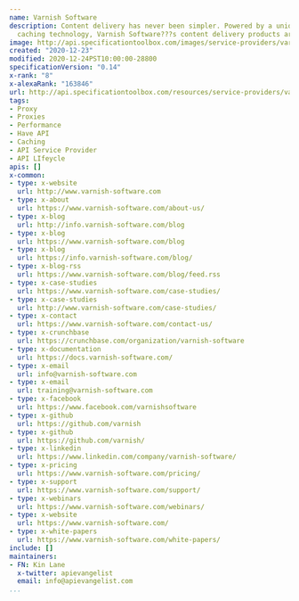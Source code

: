 ```yaml
---
name: Varnish Software
description: Content delivery has never been simpler. Powered by a uniquely flexible
  caching technology, Varnish Software???s content delivery products are indispensable
image: http://api.specificationtoolbox.com/images/service-providers/varnish-software.jpg
created: "2020-12-23"
modified: 2020-12-24PST10:00:00-28800
specificationVersion: "0.14"
x-rank: "8"
x-alexaRank: "163846"
url: http://api.specificationtoolbox.com/resources/service-providers/varnish-software/
tags:
- Proxy
- Proxies
- Performance
- Have API
- Caching
- API Service Provider
- API LIfeycle
apis: []
x-common:
- type: x-website
  url: http://www.varnish-software.com
- type: x-about
  url: https://www.varnish-software.com/about-us/
- type: x-blog
  url: http://info.varnish-software.com/blog
- type: x-blog
  url: https://www.varnish-software.com/blog
- type: x-blog
  url: https://info.varnish-software.com/blog/
- type: x-blog-rss
  url: https://www.varnish-software.com/blog/feed.rss
- type: x-case-studies
  url: https://www.varnish-software.com/case-studies/
- type: x-case-studies
  url: http://www.varnish-software.com/case-studies/
- type: x-contact
  url: https://www.varnish-software.com/contact-us/
- type: x-crunchbase
  url: https://crunchbase.com/organization/varnish-software
- type: x-documentation
  url: https://docs.varnish-software.com/
- type: x-email
  url: info@varnish-software.com
- type: x-email
  url: training@varnish-software.com
- type: x-facebook
  url: https://www.facebook.com/varnishsoftware
- type: x-github
  url: https://github.com/varnish
- type: x-github
  url: https://github.com/varnish/
- type: x-linkedin
  url: https://www.linkedin.com/company/varnish-software/
- type: x-pricing
  url: https://www.varnish-software.com/pricing/
- type: x-support
  url: https://www.varnish-software.com/support/
- type: x-webinars
  url: https://www.varnish-software.com/webinars/
- type: x-website
  url: https://www.varnish-software.com/
- type: x-white-papers
  url: https://www.varnish-software.com/white-papers/
include: []
maintainers:
- FN: Kin Lane
  x-twitter: apievangelist
  email: info@apievangelist.com
...
```


